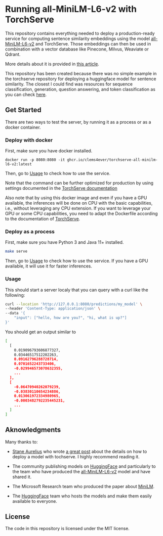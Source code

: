 # Running all-MiniLM-L6-v2 with TorchServe 

This repository contains everything needed to deploy a production-ready service for
computing sentence similarity embeddings using the model
[all-MiniLM-L6-v2](https://huggingface.co/sentence-transformers/all-MiniLM-L6-v2) and TorchServe.
Those embeddings can then be used in combination with a vector database like Pinecone, Milvus,
Weaviate or Qdrant.

More details about it is provided in
[this article](https://medium.com/@clement.michaud/deploying-a-production-ready-embeddings-service-with-pytorch-378fb591d24e).

This repository has been created because there was no simple example in the torchserve repository
for deploying a huggingface model for sentence similarity. The closest I could find was resources
for sequence classification, generation, question answering, and token classification as you can
check [here](https://github.com/pytorch/serve/tree/master/examples/Huggingface_Transformers).


## Get Started

There are two ways to test the server, by running it as a process or as a docker container.

### Deploy with docker

First, make sure you have docker installed.

```make
docker run -p 8080:8080 -it ghcr.io/clems4ever/torchserve-all-minilm-l6-v2:latest
```

Then, go to [Usage](#usage) to check how to use the service.

Note that the command can be further optimized for production by using settings documented in the 
[TorchServe documentation](https://github.com/pytorch/serve/blob/master/docker/README.md#running-torchserve-in-a-production-docker-environment)

Also note that by using this docker image and even if you have a GPU available, the inferences will be done on CPU with
the basic capabilities, i.e., without leveraging any CPU extension. If you want to leverage your GPU or some CPU
capabilities, you need to adapt the Dockerfile according to the documentation of
[TorchServe](https://github.com/pytorch/serve/blob/master/docker/README.md).

### Deploy as a process

First, make sure you have Python 3 and Java 11+ installed.

```bash
make serve
```

Then, go to [Usage](#usage) to check how to use the service. If you have a GPU available, it will use it for faster
inferences.

### Usage

This should start a server localy that you can query with a curl like the following:

```bash
curl --location 'http://127.0.0.1:8080/predictions/my_model' \
--header 'Content-Type: application/json' \
--data '{
    "input": ["hello, how are you?", "hi, what is up?"]
}'
```

You should get an output similar to

```bash
[
  [
    0.019096793606877327,
    0.03446517512202263,
    0.09162796288728714,
    0.0701652243733406,
    -0.029946573078632355,
    ...
  ],
  [
    -0.06470940262079239,
    -0.03830110654234886,
    0.013061972334980965,
    -0.0003482792235445231,
    ...
  ]
]
```

## Aknowledgments

Many thanks to:

- [Stane Aurelius](https://supertype.ai/author/saurelius/) who wrote
[a great post](https://supertype.ai/notes/serving-pytorch-w-torchserve/) about the details on how to deploy a model with
tochserve. I highly recommend reading it.

- The community publishing models on [HuggingFace](https://huggingface.co/) and particularly to the team who
have produced the [all-MiniLM-L6-v2](https://huggingface.co/sentence-transformers/all-MiniLM-L6-v2) model and have shared it.

- The Microsoft Research team who produced the paper about [MiniLM](https://arxiv.org/abs/2002.10957).

- The [HuggingFace](https://huggingface.co/) team who hosts the models and make them easily available to everyone.

## License

The code in this repository is licensed under the MIT license.
